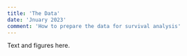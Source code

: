 ```yaml
---
title: 'The Data'
date: 'Jnuary 2023'
comment: 'How to prepare the data for survival analysis'
---
```


Text and figures here.
